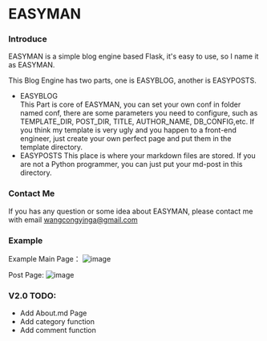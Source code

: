 # EASYMAN

### Introduce

EASYMAN is a simple blog engine based Flask, it's easy to use, so I name it as EASYMAN. <p>
This Blog Engine has two parts, one is EASYBLOG, another is EASYPOSTS.
-  EASYBLOG   
This Part is core of EASYMAN, you can set your own conf in folder named conf, there are some parameters you need to
configure, such as TEMPLATE_DIR, POST_DIR, TITLE, AUTHOR_NAME, DB_CONFIG,etc. If you think my template is very ugly and you happen 
to a front-end engineer, just create your own perfect page and put them in the template directory.
-  EASYPOSTS
This place is where your markdown files are stored. If you are not a Python  programmer, you can just put your md-post in this 
directory.

### Contact Me

If you has any question or some idea about EASYMAN, please contact me with email wangcongyinga@gmail.com


### Example
Example Main Page：
![image](https://user-images.githubusercontent.com/18051200/51321243-3ac9c480-1a9d-11e9-8c0a-4bb492eabec3.png)


Post Page:
![image](https://user-images.githubusercontent.com/18051200/51321247-3dc4b500-1a9d-11e9-9e0f-6bec8a9a6a72.png)



### V2.0 TODO:
- Add About.md Page
- Add category function
- Add comment function
